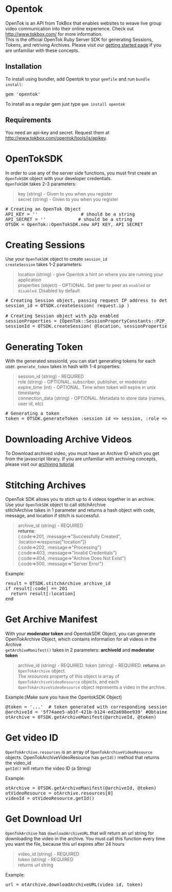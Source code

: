 # Opentok

OpenTok is an API from TokBox that enables websites to weave live group video communication into their online experience. Check out <http://www.tokbox.com/> for more information.  
This is the official OpenTok Ruby Server SDK for generating Sessions, Tokens, and retriving Archives. Please visit our [getting started page](http://www.tokbox.com/opentok/tools/js/gettingstarted) if you are unfamiliar with these concepts.  

## Installation

To install using bundler, add Opentok to your `gemfile` and run `bundle install`:
<pre>
gem 'opentok'
</pre>

To install as a regular gem just type `gem install opentok`

## Requirements

You need an api-key and secret. Request them at <http://www.tokbox.com/opentok/tools/js/apikey>.

# OpenTokSDK

In order to use any of the server side functions, you must first create an `OpenTokSDK` object with your developer credentials.  
`OpenTokSDK` takes 2-3 parameters:
> key (string) - Given to you when you register  
> secret (string) - Given to you when you register  

<pre>
# Creating an OpenTok Object
API_KEY = ''                # should be a string
API_SECRET = ''            # should be a string
OTSDK = OpenTok::OpenTokSDK.new API_KEY, API_SECRET
</pre>


# Creating Sessions
Use your `OpenTokSDK` object to create `session_id`  
`createSession` takes 1-2 parameters:
> location (string) -  give Opentok a hint on where you are running your application  
> properties (object) - OPTIONAL. Set peer to peer as `enabled` or `disabled`. Disabled by default

<pre>
# Creating Session object, passing request IP address to determine closest production server
session_id = OTSDK.createSession( request.ip )

# Creating Session object with p2p enabled
sessionProperties = {OpenTok::SessionPropertyConstants::P2P_PREFERENCE => "enabled"}    # or disabled
sessionId = OTSDK.createSession( @location, sessionProperties )
</pre>

# Generating Token
With the generated sessionId, you can start generating tokens for each user.
`generate_token` takes in hash with 1-4 properties:
> session_id (string) - REQUIRED  
> role (string) - OPTIONAL. subscriber, publisher, or moderator  
> expire_time (int) - OPTIONAL. Time when token will expire in unix timestamp  
> connection_data (string) - OPTIONAL. Metadata to store data (names, user id, etc)

<pre>
# Generating a token
token = OTSDK.generateToken :session_id => session, :role => OpenTok::RoleConstants::PUBLISHER, :connection_data => "username=Bob,level=4"
</pre>

# Downloading Archive Videos
To Download archived video, you must have an Archive ID which you get from the javascript library. If you are unfamiliar with archiving concepts, please visit our [archiving tutorial](http://www.tokbox.com/opentok/api/documentation/gettingstartedarchiving)  

# Stitching Archives
OpenTok SDK allows you to stich up to 4 videos together in an archive.  
Use your `OpenTokSDK` object to call stitchArchive  
stitchArchive takes in 1 parameter and returns a hash object with code, message, and location if stitch is successful.  
> archive_id (string) - REQUIRED  
> **returns**:  
  {:code=>201, :message=>"Successfully Created", :location=>response["location"]}  
  {:code=>202, :message=>"Processing"}  
  {:code=>403, :message=>"Invalid Credentials"}  
  {:code=>404, :message=>"Archive Does Not Exist"}  
  {:code=>500, :message=>"Server Error"}  

Example:  
<pre>
result = OTSDK.stitchArchive archive_id
if result[:code] == 201
  return result[:location]
end
</pre>

# Get Archive Manifest
With your **moderator token** and OpentokSDK Object, you can generate OpenTokArchive Object, which contains information for all videos in the Archive  
`getArchiveManifest()` takes in 2 parameters: **archiveId** and **moderator token**  
> archive_id (string) - REQUIRED. 
> token (string) - REQUIRED. 
> **returns** an `OpenTokArchive` object.  
  The *resources* property of this object is array of `OpenTokArchiveVideoResource` objects, and each `OpenTokArchiveVideoResource` object represents a video in the archive.

Example:(Make sure you have the OpentokSDK Object)
<pre>
@token = '...'  # token generated with corresponding session
@archiveId = '5f74aee5-ab3f-421b-b124-ed2a698ee939' #Obtained from Javascript Library
otArchive = OTSDK.getArchiveManifest(@archiveId, @token)
</pre>

# Get video ID
`OpenTokArchive.resources` is an array of `OpenTokArchiveVideoResource` objects. OpenTokArchiveVideoResource has `getId()` method that returns the video_id  
`getId()` will return the video ID (a String)

Example:
<pre>
otArchive = OTSDK.getArchiveManifest(@archiveId, @token)
otVideoResource = otArchive.resources[0]
videoId = otVideoResource.getId()
</pre>

# Get Download Url
`OpenTokArchive` has `downloadArchiveURL` that will return an url string for downloading the video in the archive. You must call this function every time you want the file, because this url expires after 24 hours
> video_id (string) - REQUIRED  
> token (string) - REQUIRED  
> returns url string

Example:
<pre>
url = otArchive.downloadArchiveURL(video_id, token)
</pre>
